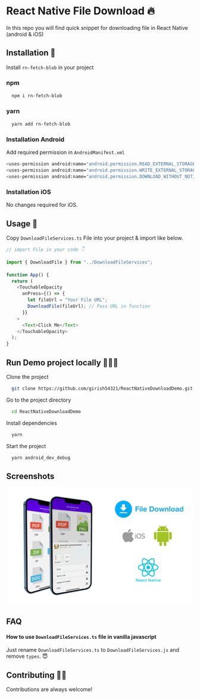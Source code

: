 # React Native File Download 🔥

In this repo you will find quick snippet for downloading file in React Native (android & iOS)

## Installation 🔧

Install `rn-fetch-blob` in your project

### npm

```bash
  npm i rn-fetch-blob
```

### yarn

```bash
  yarn add rn-fetch-blob
```

### Installation Android

Add required permission in `AndroidManifest.xml`

```bash
<uses-permission android:name="android.permission.READ_EXTERNAL_STORAGE" />
<uses-permission android:name="android.permission.WRITE_EXTERNAL_STORAGE" />
<uses-permission android:name="android.permission.DOWNLOAD_WITHOUT_NOTIFICATION" />
```

### Installation iOS

No changes required for iOS.

## Usage 🤔

Copy `DownloadFileServices.ts` File into your project & import like below.

```javascript
// import File in your code 👇

import { DownloadFile } from "../DownloadFileServices";

function App() {
  return (
    <TouchableOpacity
      onPress={() => {
        let fileUrl = "Your File URL";
        DownloadFile(fileUrl); // Pass URL in function
      }}
    >
      <Text>Click Me</Text>
    </TouchableOpacity>
  );
}
```

## Run Demo project locally 🏃🏽‍♀️

Clone the project

```bash
  git clone https://github.com/girish54321/ReactNativeDownloadDemo.git
```

Go to the project directory

```bash
  cd ReactNativeDownloadDemo
```

Install dependencies

```bash
  yarn
```

Start the project

```bash
  yarn android_dev_debug
```

## Screenshots

![App Screenshot](appImages/banner.png)

## FAQ

#### How to use `DownloadFileServices.ts` file in vanilla javascript

Just rename `DownloadFileServices.ts` to `DownloadFileServices.js` and remove `types`. 😇

## Contributing 🙏🏽

Contributions are always welcome!
